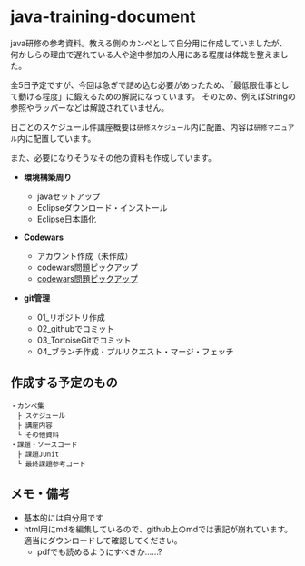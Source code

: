 # java-training-document
java研修の参考資料。教える側のカンペとして自分用に作成していましたが、  
何かしらの理由で遅れている人や途中参加の人用にある程度は体裁を整えました。

全5日予定ですが、今回は急ぎで詰め込む必要があったため、「最低限仕事として動ける程度」に鍛えるための解説になっています。
そのため、例えばStringの参照やラッパーなどは解説されていません。

日ごとのスケジュール件講座概要は`研修スケジュール`内に配置、内容は`研修マニュアル`内に配置しています。

また、必要になりそうなその他の資料も作成しています。
- **環境構築周り**
  - javaセットアップ
  - Eclipseダウンロード・インストール
  - Eclipse日本語化

- **Codewars**
  - アカウント作成（未作成）
  - codewars問題ピックアップ
  - [codewars問題ピックアップ](https://seraku-m-yasukawa.github.io/java-training-document/codewars%E5%95%8F%E9%A1%8C%E3%83%94%E3%83%83%E3%82%AF%E3%82%A2%E3%83%83%E3%83%97)

- **git管理**
  - 01_リポジトリ作成
  - 02_githubでコミット
  - 03_TortoiseGitでコミット
  - 04_ブランチ作成・プルリクエスト・マージ・フェッチ



## 作成する予定のもの
```text
・カンペ集
　├ スケジュール
　├ 講座内容
　└ その他資料
・課題・ソースコード
　├ 課題JUnit
　└ 最終課題参考コード
```

## メモ・備考
- 基本的には自分用です
- html用にmdを編集しているので、github上のmdでは表記が崩れています。適当にダウンロードして確認してください。
  - pdfでも読めるようにすべきか……?
